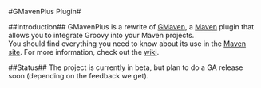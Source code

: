 #GMavenPlus Plugin#

##Introduction##
GMavenPlus is a rewrite of [GMaven](http://docs.codehaus.org/display/GMAVEN/Home), a [Maven](http://maven.apache.org/) plugin that allows you to integrate Groovy into your Maven projects.<br>
You should find everything you need to know about its use in the [Maven site](http://groovy.github.com/GMavenPlus/index.html).  For more information, check out the [wiki](http://github.com/groovy/GMavenPlus/wiki).

##Status##
The project is currently in beta, but plan to do a GA release soon (depending on the feedback we get).
